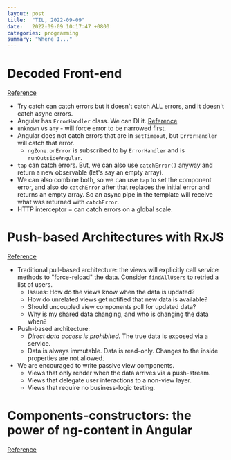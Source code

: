 ```yaml
---
layout: post
title:  "TIL, 2022-09-09"
date:   2022-09-09 10:17:47 +0800
categories: programming
summary: "Where I..."
---
```


# Decoded Front-end
[Reference](https://www.youtube.com/watch?v=e03EHZIVJtM&ab_channel=DecodedFrontend)

- Try catch can catch errors but it doesn't catch ALL errors, and it doesn't catch async errors.
- Angular has `ErrorHandler` class. We can DI it. [Reference](https://angular.io/api/core/ErrorHandler)
- `unknown` vs `any` - will force error to be narrowed first.
- Angular does not catch errors that are in `setTimeout`, but `ErrorHandler` will catch that error.
  - `ngZone.onError` is subscribed to by `ErrorHandler` and is `runOutsideAngular`.
- `tap` can catch errors. But, we can also use `catchError()` anyway and return a new observable (let's say an empty array).
- We can also combine both, so we can use `tap` to set the component error, and also do `catchError` after that replaces the initial error and returns an empty array. So an async pipe in the template will receive what was returned with `catchError`.
- HTTP interceptor = can catch errors on a global scale.

# Push-based Architectures with RxJS
[Reference](https://thomasburlesonia.medium.com/push-based-architectures-with-rxjs-81b327d7c32d)

- Traditional pull-based architecture: the views will explicitly call service methods to "force-reload" the data. Consider `findAllUsers` to retried a list of users.
  - Issues: How do the views know when the data is updated?
  - How do unrelated views get notified that new data is available?
  - Should uncoupled view components poll for updated data?
  - Why is my shared data changing, and who is changing the data when?
- Push-based architecture:
  - *Direct data access is prohibited.* The true data is exposed via a service.
  - Data is always immutable. Data is read-only. Changes to the inside properties are not allowed.
- We are encouraged to write passive view components.
  - Views that only render when the data arrives via a push-stream.
  - Views that delegate user interactions to a non-view layer.
  - Views that require no business-logic testing.

# Components-constructors: the power of ng-content in Angular
[Reference](https://medium.com/angularwave/components-constructors-the-power-of-ng-content-in-angular-a9bf936cb223)
